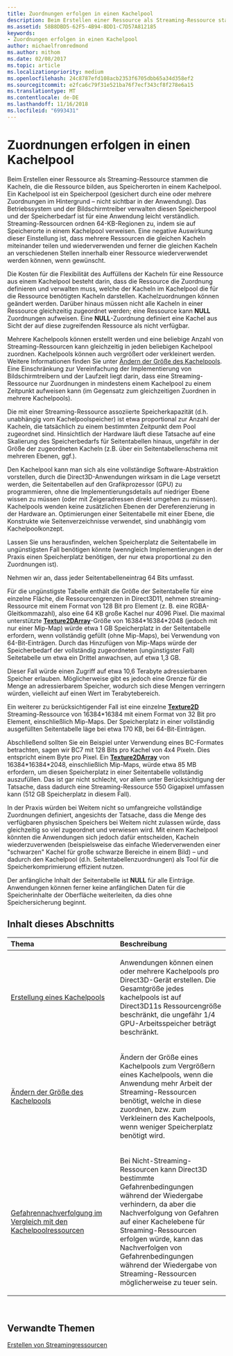 ```yaml
---
title: Zuordnungen erfolgen in einen Kachelpool
description: Beim Erstellen einer Ressource als Streaming-Ressource stammen die Kacheln, die die Ressource bilden, aus Speicherorten in einem Kachelpool. Ein Kachelpool ist ein Speicherpool (gesichert durch eine oder mehrere Zuordnungen im Hintergrund – nicht sichtbar für die Anwendung).
ms.assetid: 58B8DBD5-62F5-4B94-8DD1-C7D57A812185
keywords:
- Zuordnungen erfolgen in einen Kachelpool
author: michaelfromredmond
ms.author: mithom
ms.date: 02/08/2017
ms.topic: article
ms.localizationpriority: medium
ms.openlocfilehash: 24c8787efd108acb2353f6705dbb65a34d358ef2
ms.sourcegitcommit: e2fca6c79f31e521ba76f7ecf343cf8f278e6a15
ms.translationtype: MT
ms.contentlocale: de-DE
ms.lasthandoff: 11/16/2018
ms.locfileid: "6993431"
---
```

# <a name="mappings-are-into-a-tile-pool"></a>Zuordnungen erfolgen in einen Kachelpool


Beim Erstellen einer Ressource als Streaming-Ressource stammen die Kacheln, die die Ressource bilden, aus Speicherorten in einem Kachelpool. Ein Kachelpool ist ein Speicherpool (gesichert durch eine oder mehrere Zuordnungen im Hintergrund – nicht sichtbar in der Anwendung). Das Betriebssystem und der Bildschirmtreiber verwalten diesen Speicherpool und der Speicherbedarf ist für eine Anwendung leicht verständlich. Streaming-Ressourcen ordnen 64-KB-Regionen zu, indem sie auf Speicherorte in einem Kachelpool verweisen. Eine negative Auswirkung dieser Einstellung ist, dass mehrere Ressourcen die gleichen Kacheln miteinander teilen und wiederverwenden und ferner die gleichen Kacheln an verschiedenen Stellen innerhalb einer Ressource wiederverwendet werden können, wenn gewünscht.

Die Kosten für die Flexibilität des Auffüllens der Kacheln für eine Ressource aus einem Kachelpool besteht darin, dass die Ressource die Zuordnung definieren und verwalten muss, welche der Kacheln im Kachelpool die für die Ressource benötigten Kacheln darstellen. Kachelzuordnungen können geändert werden. Darüber hinaus müssen nicht alle Kacheln in einer Ressource gleichzeitig zugeordnet werden; eine Ressource kann **NULL** Zuordnungen aufweisen. Eine **NULL**-Zuordnung definiert eine Kachel aus Sicht der auf diese zugreifenden Ressource als nicht verfügbar.

Mehrere Kachelpools können erstellt werden und eine beliebige Anzahl von Streaming-Ressourcen kann gleichzeitig in jeden beliebigen Kachelpool zuordnen. Kachelpools können auch vergrößert oder verkleinert werden. Weitere Informationen finden Sie unter [Ändern der Größe des Kachelpools](tile-pool-resizing.md). Eine Einschränkung zur Vereinfachung der Implementierung von Bildschirmtreibern und der Laufzeit liegt darin, dass eine Streaming-Ressource nur Zuordnungen in mindestens einem Kachelpool zu einem Zeitpunkt aufweisen kann (im Gegensatz zum gleichzeitigen Zuordnen in mehrere Kachelpools).

Die mit einer Streaming-Ressource assoziierte Speicherkapazität (d.h. unabhängig vom Kachelpoolspeicher) ist etwa proportional zur Anzahl der Kacheln, die tatsächlich zu einem bestimmten Zeitpunkt dem Pool zugeordnet sind. Hinsichtlich der Hardware läuft diese Tatsache auf eine Skalierung des Speicherbedarfs für Seitentabellen hinaus, ungefähr in der Größe der zugeordneten Kacheln (z.B. über ein Seitentabellenschema mit mehreren Ebenen, ggf.).

Den Kachelpool kann man sich als eine vollständige Software-Abstraktion vorstellen, durch die Direct3D-Anwendungen wirksam in die Lage versetzt werden, die Seitentabellen auf den Grafikprozessor (GPU) zu programmieren, ohne die Implementierungsdetails auf niedriger Ebene wissen zu müssen (oder mit Zeigeradressen direkt umgehen zu müssen). Kachelpools wenden keine zusätzlichen Ebenen der Dereferenzierung in der Hardware an. Optimierungen einer Seitentabelle mit einer Ebene, die Konstrukte wie Seitenverzeichnisse verwendet, sind unabhängig vom Kachelpoolkonzept.

Lassen Sie uns herausfinden, welchen Speicherplatz die Seitentabelle im ungünstigsten Fall benötigen könnte (wenngleich Implementierungen in der Praxis einen Speicherplatz benötigen, der nur etwa proportional zu den Zuordnungen ist).

Nehmen wir an, dass jeder Seitentabelleneintrag 64 Bits umfasst.

Für die ungünstigste Tabelle enthält die Größe der Seitentabelle für eine einzelne Fläche, die Ressourcengrenzen in Direct3D11, nehmen streaming-Ressource mit einem Format von 128 Bit pro Element (z. B. eine RGBA-Gleitkommazahl), also eine 64 KB große Kachel nur 4096 Pixel. Die maximal unterstützte [**Texture2DArray**](https://msdn.microsoft.com/library/windows/desktop/ff471526)-Größe von 16384\*16384\*2048 (jedoch mit nur einer Mip-Map) würde etwa 1 GB Speicherplatz in der Seitentabelle erfordern, wenn vollständig gefüllt (ohne Mip-Maps), bei Verwendung von 64-Bit-Einträgen. Durch das Hinzufügen von Mip-Maps würde der Speicherbedarf der vollständig zugeordneten (ungünstigster Fall) Seitetabelle um etwa ein Drittel anwachsen, auf etwa 1,3 GB.

Dieser Fall würde einen Zugriff auf etwa 10,6 Terabyte adressierbaren Speicher erlauben. Möglicherweise gibt es jedoch eine Grenze für die Menge an adressierbarem Speicher, wodurch sich diese Mengen verringern würden, vielleicht auf einen Wert im Terabytebereich.

Ein weiterer zu berücksichtigender Fall ist eine einzelne [**Texture2D**](https://msdn.microsoft.com/library/windows/desktop/ff471525) Streaming-Ressource von 16384\*16384 mit einem Format von 32 Bit pro Element, einschließlich Mip-Maps. Der Speicherplatz in einer vollständig ausgefüllten Seitentabelle läge bei etwa 170 KB, bei 64-Bit-Einträgen.

Abschließend sollten Sie ein Beispiel unter Verwendung eines BC-Formates betrachten, sagen wir BC7 mit 128 Bits pro Kachel von 4x4 Pixeln. Dies entspricht einem Byte pro Pixel. Ein [**Texture2DArray**](https://msdn.microsoft.com/library/windows/desktop/ff471526) von 16384\*16384\*2048, einschließlich Mip-Maps, würde etwa 85 MB erfordern, um diesen Speicherplatz in einer Seitentabelle vollständig auszufüllen. Das ist gar nicht schlecht, vor allem unter Berücksichtigung der Tatsache, dass dadurch eine Streaming-Ressource 550 Gigapixel umfassen kann (512 GB Speicherplatz in diesem Fall).

In der Praxis würden bei Weitem nicht so umfangreiche vollständige Zuordnungen definiert, angesichts der Tatsache, dass die Menge des verfügbaren physischen Speichers bei Weitem nicht zulassen würde, dass gleichzeitig so viel zugeordnet und verwiesen wird. Mit einem Kachelpool könnten die Anwendungen sich jedoch dafür entscheiden, Kacheln wiederzuverwenden (beispielsweise das einfache Wiederverwenden einer "schwarzen" Kachel für große schwarze Bereiche in einem Bild) – und dadurch den Kachelpool (d.h. Seitentabellenzuordnungen) als Tool für die Speicherkomprimierung effizient nutzen.

Der anfängliche Inhalt der Seitentabelle ist **NULL** für alle Einträge. Anwendungen können ferner keine anfänglichen Daten für die Speicherinhalte der Oberfläche weiterleiten, da dies ohne Speichersicherung beginnt.

## <a name="span-idin-this-sectionspanin-this-section"></a><span id="in-this-section"></span>Inhalt dieses Abschnitts


<table>
<colgroup>
<col width="50%" />
<col width="50%" />
</colgroup>
<thead>
<tr class="header">
<th align="left">Thema</th>
<th align="left">Beschreibung</th>
</tr>
</thead>
<tbody>
<tr class="odd">
<td align="left"><p><a href="tile-pool-creation.md">Erstellung eines Kachelpools</a></p></td>
<td align="left"><p>Anwendungen können einen oder mehrere Kachelpools pro Direct3D-Gerät erstellen. Die Gesamtgröße jedes kachelpools ist auf Direct3D11s Ressourcengröße beschränkt, die ungefähr 1/4 GPU-Arbeitsspeicher beträgt beschränkt.</p></td>
</tr>
<tr class="even">
<td align="left"><p><a href="tile-pool-resizing.md">Ändern der Größe des Kachelpools</a></p></td>
<td align="left"><p>Ändern der Größe eines Kachelpools zum Vergrößern eines Kachelpools, wenn die Anwendung mehr Arbeit der Streaming-Ressourcen benötigt, welche in diese zuordnen, bzw. zum Verkleinern des Kachelpools, wenn weniger Speicherplatz benötigt wird.</p></td>
</tr>
<tr class="odd">
<td align="left"><p><a href="hazard-tracking-versus-tile-pool-resources.md">Gefahrennachverfolgung im Vergleich mit den Kachelpoolressourcen</a></p></td>
<td align="left"><p>Bei Nicht-Streaming-Ressourcen kann Direct3D bestimmte Gefahrenbedingungen während der Wiedergabe verhindern, da aber die Nachverfolgung von Gefahren auf einer Kachelebene für Streaming-Ressourcen erfolgen würde, kann das Nachverfolgen von Gefahrenbedingungen während der Wiedergabe von Streaming-Ressourcen möglicherweise zu teuer sein.</p></td>
</tr>
</tbody>
</table>

 

## <a name="span-idrelated-topicsspanrelated-topics"></a><span id="related-topics"></span>Verwandte Themen


[Erstellen von Streamingressourcen](creating-streaming-resources.md)

 

 




